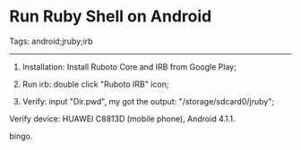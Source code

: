 # Run Ruby Shell on Android
Tags: android;jruby;irb

------

1. Installation: Install Ruboto Core and IRB from Google Play;

 

1. Run irb: double click "Ruboto IRB" icon;

 

1. Verify: input "Dir.pwd", my got the output: "/storage/sdcard0/jruby";

 

Verify device: HUAWEI C8813D (mobile phone), Android 4.1.1.

 

bingo.